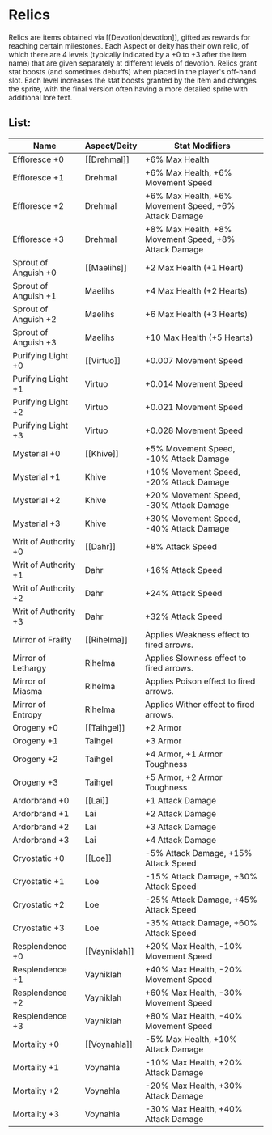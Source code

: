 # Relics

Relics are items obtained via [[Devotion|devotion]], gifted as rewards for reaching certain milestones. Each Aspect or deity has their own relic, of which there are 4 levels (typically indicated by a +0 to +3 after the item name) that are given separately at different levels of devotion. Relics grant stat boosts (and sometimes debuffs) when placed in the player's off-hand slot. Each level increases the stat boosts granted by the item and changes the sprite, with the final version often having a more detailed sprite with additional lore text.

## List:

| Name | Aspect/Deity | Stat Modifiers |
|-|-|-|
| Effloresce +0 | [[Drehmal]] | +6% Max Health | 
| Effloresce +1 | Drehmal | +6% Max Health, +6% Movement Speed |
| Effloresce +2 | Drehmal | +6% Max Health, +6% Movement Speed, +6% Attack Damage|
| Effloresce +3 | Drehmal | +8% Max Health, +8% Movement Speed, +8% Attack Damage|
| Sprout of Anguish +0 | [[Maelihs]] | +2 Max Health (+1 Heart) |
| Sprout of Anguish +1 | Maelihs | +4 Max Health (+2 Hearts) |
| Sprout of Anguish +2 | Maelihs | +6 Max Health (+3 Hearts) |
| Sprout of Anguish +3 | Maelihs | +10 Max Health (+5 Hearts) |
| Purifying Light +0 | [[Virtuo]] | +0.007 Movement Speed |
| Purifying Light +1 | Virtuo | +0.014 Movement Speed |
| Purifying Light +2 | Virtuo | +0.021 Movement Speed |
| Purifying Light +3 | Virtuo | +0.028 Movement Speed |
| Mysterial +0 | [[Khive]] | +5% Movement Speed, -10% Attack Damage |
| Mysterial +1 | Khive | +10% Movement Speed, -20% Attack Damage |
| Mysterial +2 | Khive | +20% Movement Speed, -30% Attack Damage |
| Mysterial +3 | Khive | +30% Movement Speed, -40% Attack Damage |
| Writ of Authority +0 | [[Dahr]] | +8% Attack Speed |
| Writ of Authority +1 | Dahr | +16% Attack Speed |
| Writ of Authority +2 | Dahr | +24% Attack Speed |
| Writ of Authority +3 | Dahr | +32% Attack Speed |
| Mirror of Frailty | [[Rihelma]] | Applies Weakness effect to fired arrows. |
| Mirror of Lethargy | Rihelma | Applies Slowness effect to fired arrows. |
| Mirror of Miasma | Rihelma | Applies Poison effect to fired arrows. |
| Mirror of Entropy | Rihelma | Applies Wither effect to fired arrows. |
| Orogeny +0 | [[Taihgel]] | +2 Armor |
| Orogeny +1 | Taihgel | +3 Armor |
| Orogeny +2 | Taihgel | +4 Armor, +1 Armor Toughness |
| Orogeny +3 | Taihgel | +5 Armor, +2 Armor Toughness |
| Ardorbrand +0 | [[Lai]] | +1 Attack Damage |
| Ardorbrand +1 | Lai | +2 Attack Damage |
| Ardorbrand +2 | Lai | +3 Attack Damage |
| Ardorbrand +3 | Lai | +4 Attack Damage |
| Cryostatic +0 | [[Loe]] | -5% Attack Damage, +15% Attack Speed |
| Cryostatic +1 | Loe | -15% Attack Damage, +30% Attack Speed |
| Cryostatic +2 | Loe | -25% Attack Damage, +45% Attack Speed |
| Cryostatic +3 | Loe | -35% Attack Damage, +60% Attack Speed |
| Resplendence +0 | [[Vayniklah]] | +20% Max Health, -10% Movement Speed |
| Resplendence +1 | Vayniklah | +40% Max Health, -20% Movement Speed |
| Resplendence +2 | Vayniklah | +60% Max Health, -30% Movement Speed |
| Resplendence +3 | Vayniklah | +80% Max Health, -40% Movement Speed |
| Mortality +0 | [[Voynahla]] | -5% Max Health, +10% Attack Damage |
| Mortality +1 | Voynahla | -10% Max Health, +20% Attack Damage |
| Mortality +2 | Voynahla | -20% Max Health, +30% Attack Damage |
| Mortality +3 | Voynahla | -30% Max Health, +40% Attack Damage |
